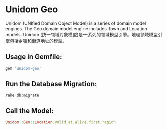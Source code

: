 # Unidom Geo

Unidom (UNIfied Domain Object Model) is a series of domain model engines. The Geo domain model engine includes Town and Location models.
Unidom (统一领域对象模型)是一系列的领域模型引擎。地理领域模型引擎包括乡镇和街道地址的模型。

## Usage in Gemfile:
```ruby
gem 'unidom-geo'
```

## Run the Database Migration:
```shell
rake db:migrate
```

## Call the Model:
```ruby
Unidom::Geo::Location.valid_at.alive.first.region
```
